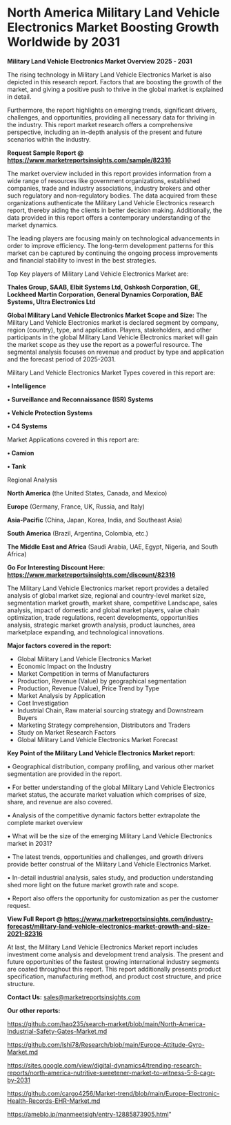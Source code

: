 # North America Military Land Vehicle Electronics Market Boosting Growth Worldwide by 2031

<Strong> Military Land Vehicle Electronics Market Overview 2025 - 2031</strong>

The rising technology in Military Land Vehicle Electronics Market is also depicted in this research report. Factors that are boosting the growth of the market, and giving a positive push to thrive in the global market is explained in detail.

Furthermore, the report highlights on emerging trends, significant drivers, challenges, and opportunities, providing all necessary data for thriving in the industry. This report market research offers a comprehensive perspective, including an in-depth analysis of the present and future scenarios within the industry.

<strong>Request Sample Report @ <a href=https://www.marketreportsinsights.com/sample/82316>https://www.marketreportsinsights.com/sample/82316</a></strong>

The market overview included in this report provides information from a wide range of resources like government organizations, established companies, trade and industry associations, industry brokers and other such regulatory and non-regulatory bodies. The data acquired from these organizations authenticate the Military Land Vehicle Electronics research report, thereby aiding the clients in better decision making. Additionally, the data provided in this report offers a contemporary understanding of the market dynamics.

The leading players are focusing mainly on technological advancements in order to improve efficiency. The long-term development patterns for this market can be captured by continuing the ongoing process improvements and financial stability to invest in the best strategies.

Top Key players of Military Land Vehicle Electronics Market are:

<strong>Thales Group, SAAB, Elbit Systems Ltd, Oshkosh Corporation, GE, Lockheed Martin Corporation, General Dynamics Corporation, BAE Systems, Ultra Electronics Ltd</strong>

<strong><b>Global Military Land Vehicle Electronics Market Scope and Size:</b></strong>
The Military Land Vehicle Electronics market is declared segment by company, region (country), type, and application. Players, stakeholders, and other participants in the global Military Land Vehicle Electronics market will gain the market scope as they use the report as a powerful resource. The segmental analysis focuses on revenue and product by type and application and the forecast period of 2025-2031.

Military Land Vehicle Electronics Market Types covered in this report are:

<strong>• Intelligence

• Surveillance and Reconnaissance (ISR) Systems

• Vehicle Protection Systems

• C4 Systems</strong>

Market Applications covered in this report are:

<strong>• Camion

• Tank</strong> 

Regional Analysis

<strong>North America</strong> (the United States, Canada, and Mexico)

<strong>Europe</strong> (Germany, France, UK, Russia, and Italy)

<strong>Asia-Pacific</strong> (China, Japan, Korea, India, and Southeast Asia)

<strong>South America</strong> (Brazil, Argentina, Colombia, etc.)

<strong>The Middle East and Africa</strong> (Saudi Arabia, UAE, Egypt, Nigeria, and South Africa)

<strong>Go For Interesting Discount Here: <a href=https://www.marketreportsinsights.com/discount/82316>https://www.marketreportsinsights.com/discount/82316</a></strong>

The Military Land Vehicle Electronics market report provides a detailed analysis of global market size, regional and country-level market size, segmentation market growth, market share, competitive Landscape, sales analysis, impact of domestic and global market players, value chain optimization, trade regulations, recent developments, opportunities analysis, strategic market growth analysis, product launches, area marketplace expanding, and technological innovations.

<strong><b>Major factors covered in the report:</b></strong>
<ul>
  <li>Global Military Land Vehicle Electronics Market </li>
  <li>Economic Impact on the Industry</li>
  <li>Market Competition in terms of Manufacturers</li>
  <li>Production, Revenue (Value) by geographical segmentation</li>
  <li>Production, Revenue (Value), Price Trend by Type</li>
  <li>Market Analysis by Application</li>
  <li>Cost Investigation</li>
  <li>Industrial Chain, Raw material sourcing strategy and Downstream Buyers</li>
  <li>Marketing Strategy comprehension, Distributors and Traders</li>
  <li>Study on Market Research Factors</li>
  <li>Global Military Land Vehicle Electronics Market Forecast</li>
</ul>

<strong><b>Key Point of the Military Land Vehicle Electronics Market report:</b></strong>

• Geographical distribution, company profiling, and various other market segmentation are provided in the report.

• For better understanding of the global Military Land Vehicle Electronics market status, the accurate market valuation which comprises of size, share, and revenue are also covered.

• Analysis of the competitive dynamic factors better extrapolate the complete market overview

• What will be the size of the emerging Military Land Vehicle Electronics market in 2031?

• The latest trends, opportunities and challenges, and growth drivers provide better construal of the Military Land Vehicle Electronics Market.

• In-detail industrial analysis, sales study, and production understanding shed more light on the future market growth rate and scope.

• Report also offers the opportunity for customization as per the customer request.

<strong><b>View Full Report @ <a href=https://www.marketreportsinsights.com/industry-forecast/military-land-vehicle-electronics-market-growth-and-size-2021-82316>https://www.marketreportsinsights.com/industry-forecast/military-land-vehicle-electronics-market-growth-and-size-2021-82316</a></b></strong>


At last, the Military Land Vehicle Electronics Market report includes investment come analysis and development trend analysis. The present and future opportunities of the fastest growing international industry segments are coated throughout this report. This report additionally presents product specification, manufacturing method, and product cost structure, and price structure.

<strong>Contact Us:</strong>
sales@marketreportsinsights.com

<strong>Our other reports:</strong>

<a href=https://github.com/haq235/search-market/blob/main/North-America-Industrial-Safety-Gates-Market.md>https://github.com/haq235/search-market/blob/main/North-America-Industrial-Safety-Gates-Market.md</a>

<a href=https://github.com/Ishi78/Research/blob/main/Europe-Attitude-Gyro-Market.md>https://github.com/Ishi78/Research/blob/main/Europe-Attitude-Gyro-Market.md</a>

<a href=https://sites.google.com/view/digital-dynamics4/trending-research-reports/north-america-nutritive-sweetener-market-to-witness-5-8-cagr-by-2031>https://sites.google.com/view/digital-dynamics4/trending-research-reports/north-america-nutritive-sweetener-market-to-witness-5-8-cagr-by-2031</a>

<a href=https://github.com/cargo4256/Market-trend/blob/main/Europe-Electronic-Health-Records-EHR-Market.md>https://github.com/cargo4256/Market-trend/blob/main/Europe-Electronic-Health-Records-EHR-Market.md</a>

<a href=https://ameblo.jp/manmeetsigh/entry-12885873905.html>https://ameblo.jp/manmeetsigh/entry-12885873905.html</a>"
